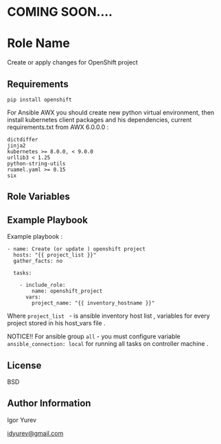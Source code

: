 # COMING SOON....


Role Name
=========

Create or apply changes for OpenShift project 

Requirements
------------

```pip install openshift``` 

For Ansible AWX  you should create new  python virtual environment,  then install kubernetes client packages and his dependencies, 
current requirements.txt from AWX 6.0.0.0 :

```
dictdiffer
jinja2
kubernetes >= 8.0.0, < 9.0.0
urllib3 < 1.25
python-string-utils
ruamel.yaml >= 0.15
six
```

Role Variables
--------------




Example Playbook
----------------

Example playbook :

```
- name: Create (or update ) openshift project
  hosts: "{{ project_list }}"
  gather_facts: no

  tasks:

    - include_role:
        name: openshift_project
      vars:
        project_name: "{{ inventory_hostname }}"

```


Where ```project_list ``` - is ansible inventory host list , variables for every project stored in his host_vars 
file .  

NOTICE!! For ansible group ```all``` - you must configure variable ```ansible_connection: local``` for running all 
tasks on controller machine .  



License
-------

BSD

Author Information
------------------

Igor Yurev  

idyurev@gmail.com 
